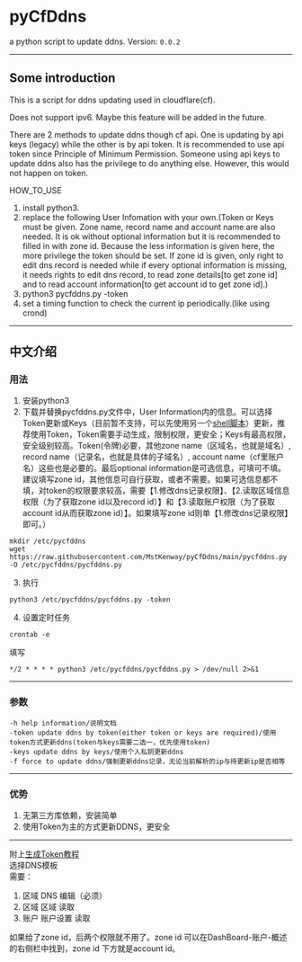 # pyCfDdns
a python script to update ddns. Version: `0.0.2`

---
## Some introduction
This is a script for ddns updating used in cloudflare(cf).  

Does not support ipv6. Maybe this feature will be added in the future.  

There are 2 methods to update ddns though cf api. One is updating by api keys (legacy) while the other is by api token.
It is recommended to use api token since Principle of Minimum Permission. Someone using api keys to update ddns also
has the privilege to do anything else. However, this would not happen on token.

HOW_TO_USE  
1. install python3.
2. replace the following User Infomation with your own.(Token or Keys must be given. Zone name, record name and account
name are also needed. It is ok without optional information but it is recommended to filled in with zone id. Because the
less information is given here, the more privilege the token should be set. If zone id is given, only right to edit dns
record is needed while if every optional information is missing, it needs rights to edit dns record, to read zone
details[to get zone id] and to read account information[to get account id to get zone id].)
3. python3 pycfddns.py -token
4. set a timing function to check the current ip periodically.(like using crond)

---

## 中文介绍
### 用法
1. 安装python3
2. 下载并替换pycfddns.py文件中，User Information内的信息。可以选择Token更新或Keys（目前暂不支持，可以先使用另一个[shell脚本](https://github.com/MstKenway/cf-ddns)）更新，推荐使用Token，Token需要手动生成，限制权限，更安全；Keys有最高权限，安全级别较高。Token(令牌)必要，其他zone name（区域名，也就是域名）, record name（记录名，也就是具体的子域名）, account name（cf里账户名）这些也是必要的。最后optional information是可选信息，可填可不填。建议填写zone id，其他信息可自行获取，或者不需要。如果可选信息都不填，对token的权限要求较高，需要【1.修改dns记录权限】、【2.读取区域信息权限（为了获取zone id以及record id）】和【3.读取账户权限（为了获取account id从而获取zone id）】。如果填写zone id则单【1.修改dns记录权限】即可。）
  ```shell
  mkdir /etc/pycfddns
  wget https://raw.githubusercontent.com/MstKenway/pyCfDdns/main/pycfddns.py -O /etc/pycfddns/pycfddns.py
  
  ```
3. 执行
  ```shell
  python3 /etc/pycfddns/pycfddns.py -token
  ```
4. 设置定时任务
  ```shell
  crontab -e
  ```
  填写
  ```shell
  */2 * * * * python3 /etc/pycfddns/pycfddns.py > /dev/null 2>&1
  ```
---
### 参数
```
-h help information/说明文档  
-token update ddns by token(either token or keys are required)/使用token方式更新ddns(token与keys需要二选一，优先使用token)
-keys update ddns by keys/使用个人私钥更新ddns   
-f force to update ddns/强制更新ddns记录，无论当前解析的ip与待更新ip是否相等  
```

---
### 优势
1. 无第三方库依赖，安装简单
2. 使用Token为主的方式更新DDNS，更安全

---
附上[生成Token教程](https://support.cloudflare.com/hc/zh-cn/articles/200167836-%E7%AE%A1%E7%90%86-API-%E4%BB%A4%E7%89%8C%E5%92%8C%E5%AF%86%E9%92%A5)   
选择DNS模板  
需要：  
1. 区域 DNS 编辑（必须）
2. 区域 区域 读取
3. 账户 账户设置 读取

如果给了zone id，后两个权限就不用了。zone id 可以在DashBoard-账户-概述 的右侧栏中找到，zone id 下方就是account id。

